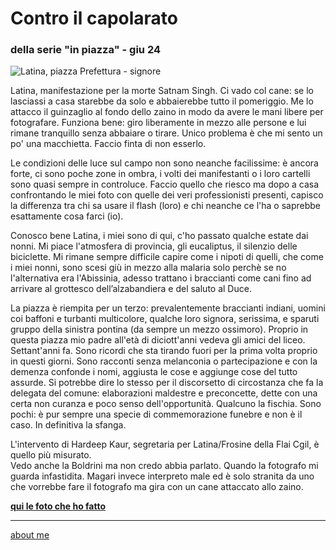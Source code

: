 # Contro il capolarato
### della serie "in piazza" - giu 24 
 
![](https://i.postimg.cc/ryjqhKmZ/Screenshot-2025-01-26-183631.png "Latina, piazza Prefettura - signore")  

Latina, manifestazione per la morte Satnam Singh. Ci vado col cane: se lo lasciassi a casa starebbe da solo e abbaierebbe tutto il pomeriggio. Me lo attacco il guinzaglio al fondo dello zaino in modo da avere le mani libere per fotografare. Funziona bene: giro liberamente in mezzo alle persone e lui rimane tranquillo senza abbaiare o tirare. Unico problema è che mi sento un po' una macchietta. Faccio finta di non esserlo.  

Le condizioni delle luce sul campo non sono neanche facilissime: è ancora forte, ci sono poche zone in ombra, i volti dei manifestanti o i loro cartelli sono quasi sempre in controluce. Faccio quello che riesco ma dopo a casa confrontando le miei foto con quelle dei veri professionisti presenti, capisco  la differenza tra chi sa usare il flash (loro) e chi neanche ce l'ha o saprebbe esattamente cosa farci (io).   

Conosco bene Latina, i miei sono di qui, c'ho passato qualche estate dai nonni. Mi piace l'atmosfera di provincia, gli eucaliptus, il silenzio delle biciclette. Mi rimane sempre difficile capire come i nipoti di quelli, che come i miei nonni, sono scesi giù in mezzo alla malaria solo perchè se no l'alternativa era l'Abissinia, adesso trattano i braccianti come cani fino ad arrivare al grottesco dell’alzabandiera e del saluto al Duce.  

La piazza è riempita per un terzo: prevalentemente braccianti indiani, uomini coi baffoni e turbanti multicolore, qualche loro signora, serissima, e sparuti gruppo della sinistra pontina (da sempre un mezzo ossimoro). Proprio in questa piazza mio padre all'età di diciott'anni vedeva gli amici del liceo. Settant'anni fa. Sono ricordi che sta tirando fuori per la prima volta proprio in questi giorni. Sono racconti senza melanconia o partecipazione e con la demenza confonde i nomi, aggiusta le cose e aggiunge cose del tutto assurde. Si potrebbe dire lo stesso per il discorsetto di circostanza che fa la delegata del comune:  elaborazioni maldestre e preconcette, dette con una certa non curanza e poco senso dell'opportunità. Qualcuno la fischia. Sono pochi: è pur sempre una specie di commemorazione funebre e non è il caso. In definitiva la sfanga.  

L'intervento di  Hardeep Kaur, segretaria per Latina/Frosine della Flai Cgil, è quello più misurato.  
Vedo anche la Boldrini ma non credo abbia parlato. Quando la fotografo mi guarda infastidita. Magari invece interpreto male ed è solo stranita  da uno che vorrebbe fare il fotografo ma gira con un cane attaccato allo zaino.


[**qui le foto che ho fatto**](https://www.flickr.com/gp/cacioman/zy04EGnP85)  

---  
[about me](https://about.me/cacioman) 
